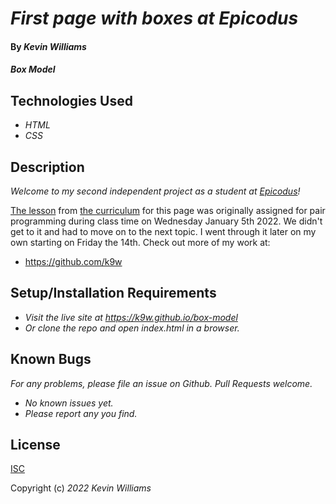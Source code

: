 # _First page with boxes at Epicodus_

#### By _**Kevin Williams**_

#### _Box Model_

## Technologies Used

* _HTML_
* _CSS_

## Description

_Welcome to my second independent project as a student at
[Epicodus](https://epicodus.com)!_

[The
lesson](https://www.learnhowtoprogram.com/introduction-to-programming/git-html-and-css/box-model)
from [the curriculum](https://learnhowtoprogram.com) for this page was originally assigned for pair programming during class time on Wednesday January 5th 2022. We didn't get to it and had to move on to the next topic. I went through it later on my own starting on Friday the 14th. Check out more of my work at:

 * https://github.com/k9w


## Setup/Installation Requirements

* _Visit the live site at https://k9w.github.io/box-model_
* _Or clone the repo and open index.html in a browser._


## Known Bugs

_For any problems, please file an issue on Github. Pull Requests welcome._

- _No known issues yet._
- _Please report any you find._


## License

[ISC](https://choosealicense.com/licenses/isc)

Copyright (c) _2022_ _Kevin Williams_
